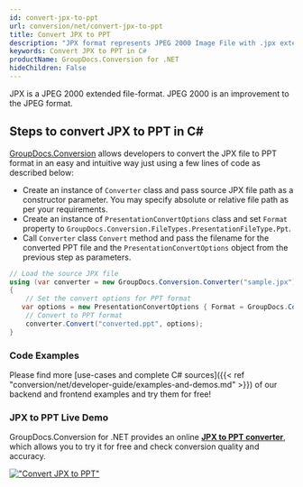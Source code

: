 ```yaml
---
id: convert-jpx-to-ppt
url: conversion/net/convert-jpx-to-ppt
title: Convert JPX to PPT
description: "JPX format represents JPEG 2000 Image File with .jpx extension. Learn how to convert JPX to PPT file programmatically in C# language using GroupDocs.Conversion for .NET library."
keywords: Convert JPX to PPT in C#
productName: GroupDocs.Conversion for .NET
hideChildren: False
---
```


JPX is a JPEG 2000 extended file-format. JPEG 2000 is an improvement to the JPEG format.

## Steps to convert JPX to PPT in C#

[GroupDocs.Conversion](https://products.groupdocs.com/conversion/net) allows developers to convert the JPX file to PPT format in an easy and intuitive way just using a few lines of code as described below:

* Create an instance of `Converter` class and pass source JPX file path as a constructor parameter. You may specify absolute or relative file path as per your requirements. 
* Create an instance of `PresentationConvertOptions` class and set `Format` property to `GroupDocs.Conversion.FileTypes.PresentationFileType.Ppt`.
* Call `Converter` class `Convert` method and pass the filename for the converted PPT file and the `PresentationConvertOptions` object from the previous step as parameters.

```csharp
// Load the source JPX file
using (var converter = new GroupDocs.Conversion.Converter("sample.jpx"))
{
    // Set the convert options for PPT format
   var options = new PresentationConvertOptions { Format = GroupDocs.Conversion.FileTypes.PresentationFileType.Ppt };
    // Convert to PPT format
    converter.Convert("converted.ppt", options);
}
```

### Code Examples

Please find more [use-cases and complete C# sources]({{< ref "conversion/net/developer-guide/examples-and-demos.md" >}}) of our backend and frontend examples and try them for free!

### JPX to PPT Live Demo

GroupDocs.Conversion for .NET provides an online [**JPX to PPT converter**](https://products.groupdocs.app/conversion/jpx-to-ppt), which allows you to try it for free and check conversion quality and accuracy.

[!["Convert JPX to PPT"](conversion/net/images/convert-to-ppt/convert-jpx-to-ppt.png)](https://products.groupdocs.app/conversion/jpx-to-ppt)
